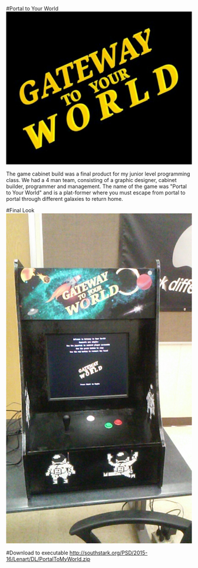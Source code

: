 #Portal to Your World
![Game logo](https://github.com/ChrisDesigns/Game-Cabinet-Build/blob/master/logo.jpg?raw=true)

The game cabinet build was a final product for my junior level programming class. We had a 4 man team, consisting of a graphic designer, cabinet builder, programmer and management. The name of the game was "Portal to Your World" and is a plat-former where you must escape from portal to portal through different galaxies to return home.

#Final Look
![Game Cabinet](https://github.com/ChrisDesigns/Game-Cabinet-Build/blob/master/cabinet.jpg?raw=true)

#Download to executable
http://southstark.org/PSD/2015-16/Lenart/DL/PortalToMyWorld.zip
